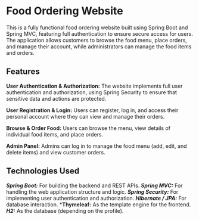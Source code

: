# Food Ordering Website
This is a fully functional food ordering website built using Spring Boot and Spring MVC, featuring full authentication to ensure secure access for users. The application allows customers to browse the food menu, place orders, and manage their account, while administrators can manage the food items and orders.

## Features
**User Authentication & Authorization:**
The website implements full user authentication and authorization, using Spring Security to ensure that sensitive data and actions are protected.

**User Registration & Login:**
Users can register, log in, and access their personal account where they can view and manage their orders.

**Browse & Order Food:**
Users can browse the menu, view details of individual food items, and place orders.

**Admin Panel:**
Admins can log in to manage the food menu (add, edit, and delete items) and view customer orders.

## Technologies Used
***Spring Boot:*** For building the backend and REST APIs.
***Spring MVC:*** For handling the web application structure and logic.
***Spring Security:*** For implementing user authentication and authorization.
***Hibernate / JPA:*** For database interaction.
***Thymeleaf:** As the template engine for the frontend.
 ***H2:*** As the database (depending on the profile).
